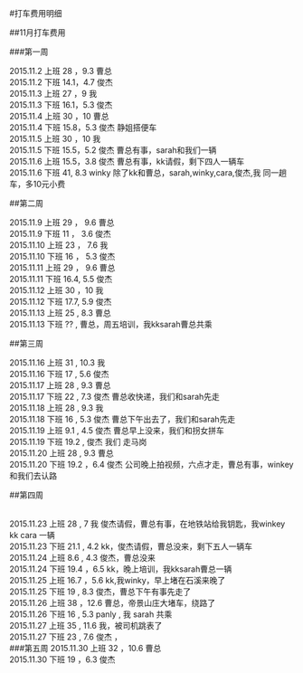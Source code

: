 #打车费用明细

##11月打车费用

###第一周

2015.11.2 上班  28  ，9.3 曹总
<br />
2015.11.2 下班  14.1，4.7 俊杰
<br />
2015.11.3 上班  27  ，9 我
<br />
2015.11.3 下班  16.1，5.3 俊杰
<br />
2015.11.4 上班  30  ，10 曹总
<br />
2015.11.4 下班  15.8，5.3 俊杰     静姐搭便车
<br />
2015.11.5 上班  30  ，10 我
<br />
2015.11.5 下班  15.5，5.2 俊杰   曹总有事，sarah和我们一辆
<br />
2015.11.6 上班  15.5，3.8 俊杰   曹总有事，kk请假，剩下四人一辆车
<br />
2015.11.6 下班  41, 8.3   winky   除了kk和曹总，sarah,winky,cara,俊杰,我 同一趟车，多10元小费 
<br />

##第二周

2015.11.9  上班  29 ， 9.6 曹总
<br />
2015.11.9  下班  11 ， 3.6 俊杰
<br />
2015.11.10 上班  23 ， 7.6 我
<br />
2015.11.10 下班  16 ， 5.3 俊杰
<br />
2015.11.11 上班  29 ， 9.6 曹总
<br />
2015.11.11 下班  16.4, 5.5 俊杰
<br />
2015.11.12 上班  30  ，10  我
<br />
2015.11.12 下班  17.7, 5.9 俊杰
<br />
2015.11.13 上班  25 ,  8.3 曹总
<br />
2015.11.13 下班  ?? ,  曹总，周五培训，我kksarah曹总共乘

##第三周

2015.11.16 上班  31 ,  10.3 我
<br />
2015.11.16 下班  17 ,  5.6  俊杰
<br />
2015.11.17 上班  28 ,  9.3  曹总
<br />
2015.11.17 下班  22 ,  7.3  俊杰 曹总收快递，我们和sarah先走
<br />
2015.11.18 上班  28 ,  9.3  我
<br />
2015.11.18 下班  16 ,  5.3  俊杰 曹总下午出去了，我们和sarah先走
<br />
2015.11.19 上班  9.1 , 4.5  俊杰 曹总早上没来，我们和拐女拼车
<br />
2015.11.19 下班  19.2 ,      俊杰 我们 走马岗
<br />
2015.11.20 上班  28   , 9.3  曹总 
<br />
2015.11.20 下班  19.2 ，6.4  俊杰 公司晚上拍视频，六点才走，曹总有事，winkey和我们去认路
<br />

##第四周

<br />
2015.11.23 上班  28   , 7    我 俊杰请假，曹总有事，在地铁站给我钥匙，我winkey kk cara 一辆
<br />
2015.11.23 下班  21.1 , 4.2  kk，俊杰请假，曹总没来，剩下五人一辆车
<br />
2015.11.24 上班  8.6  , 4.3  俊杰，曹总没来
<br />
2015.11.24 下班  19.4 ，6.5  kk，晚上培训，我kksarah曹总一辆
<br />
2015.11.25 上班  16.7 ，5.6  kk,我winky，早上堵在石溪来晚了
<br />
2015.11.25 下班  19   , 8.3  俊杰，曹总下午有事先走了
<br />
2015.11.26 上班  38   ，12.6 曹总，帝景山庄大堵车，绕路了
<br />
2015.11.26 下班  16   , 5.3  panly , 我 sarah 共乘
<br />
2015.11.27 上班  35   , 11.6 我，被司机跳表了
<br />
2015.11.27 下班  23   , 7.6  俊杰 ，
<br />
###第五周
2015.11.30 上班  32   ，10.6 曹总
<br />
2015.11.30 下班  19   ，6.3  俊杰



